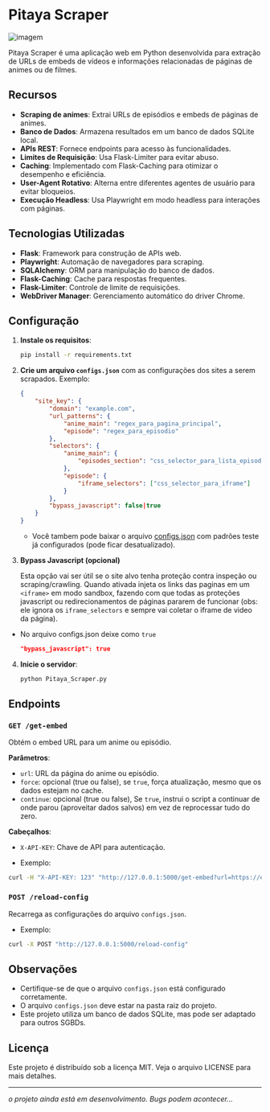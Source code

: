 
# Pitaya Scraper
![imagem](https://i.imgur.com/8Pi1WZK.png)

Pitaya Scraper é uma aplicação web em Python desenvolvida para extração de URLs de embeds de vídeos e informações relacionadas de páginas de animes ou de filmes. 

## Recursos

- **Scraping de animes**: Extrai URLs de episódios e embeds de páginas de animes.
- **Banco de Dados**: Armazena resultados em um banco de dados SQLite local.
- **APIs REST**: Fornece endpoints para acesso às funcionalidades.
- **Limites de Requisição**: Usa Flask-Limiter para evitar abuso.
- **Caching**: Implementado com Flask-Caching para otimizar o desempenho e eficiência.
- **User-Agent Rotativo**: Alterna entre diferentes agentes de usuário para evitar bloqueios.
- **Execução Headless**: Usa Playwright em modo headless para interações com páginas.

## Tecnologias Utilizadas

- **Flask**: Framework para construção de APIs web.
- **Playwright**: Automação de navegadores para scraping.
- **SQLAlchemy**: ORM para manipulação do banco de dados.
- **Flask-Caching**: Cache para respostas frequentes.
- **Flask-Limiter**: Controle de limite de requisições.
- **WebDriver Manager**: Gerenciamento automático do driver Chrome.

## Configuração

1. **Instale os requisitos**:

   ```bash
   pip install -r requirements.txt
   ```

2. **Crie um arquivo `configs.json`** com as configurações dos sites a serem scrapados. Exemplo:

   ```json
   {
       "site_key": {
           "domain": "example.com",
           "url_patterns": {
               "anime_main": "regex_para_pagina_principal",
               "episode": "regex_para_episodio"
           },
           "selectors": {
               "anime_main": {
                   "episodes_section": "css_selector_para_lista_episodios"
               },
               "episode": {
                   "iframe_selectors": ["css_selector_para_iframe"]
               }
           },
           "bypass_javascript": false|true
       }
   }
   ```
   - Você tambem pode baixar o arquivo [configs.json](https://github.com/MestreTM/Pitaya_Anime_Scraper/blob/main/configs.json) com padrões teste já configurados (pode ficar desatualizado).
  
3. **Bypass Javascript (opcional)**

   Esta opção vai ser útil se o site alvo tenha proteção contra inspeção ou scraping/crawling. Quando ativada injeta os links das paginas em um `<iframe>` em modo sandbox, fazendo com que todas as proteções 
   javascript ou redirecionamentos de páginas pararem de funcionar (obs: ele ignora os `iframe_selectors` e sempre vai coletar o iframe de video da página).

- No arquivo configs.json deixe como `true`
   ```json
   "bypass_javascript": true
   ```

4. **Inicie o servidor**:

   ```bash
   python Pitaya_Scraper.py
   ```

## Endpoints

### `GET /get-embed`
Obtém o embed URL para um anime ou episódio.

**Parâmetros**:
- `url`: URL da página do anime ou episódio.
- `force`: opcional (true ou false), se `true`, força atualização, mesmo que os dados estejam no cache.
- `continue`: opcional (true ou false), Se `true`, instrui o script a continuar de onde parou (aproveitar dados salvos) em vez de reprocessar tudo do zero.

**Cabeçalhos**:
- `X-API-KEY`: Chave de API para autenticação.

- Exemplo:
```bash
curl -H "X-API-KEY: 123" "http://127.0.0.1:5000/get-embed?url=https://exemplo.com/anime/principal"
```

### `POST /reload-config`
Recarrega as configurações do arquivo `configs.json`.
- Exemplo:
```bash
curl -X POST "http://127.0.0.1:5000/reload-config"
```

## Observações

- Certifique-se de que o arquivo `configs.json` está configurado corretamente.
- O arquivo `configs.json` deve estar na pasta raiz do projeto.
- Este projeto utiliza um banco de dados SQLite, mas pode ser adaptado para outros SGBDs.

## Licença

Este projeto é distribuído sob a licença MIT. Veja o arquivo LICENSE para mais detalhes.

---

*o projeto ainda está em desenvolvimento. Bugs podem acontecer...*
